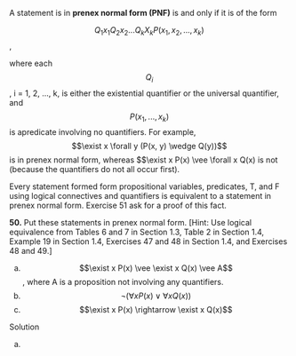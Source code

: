 A statement is in **prenex normal form (PNF)** is and only if it is of the form 

$$Q_1x_1Q_2x_2...Q_kX_kP(x_1, x_2,..., x_k)$$,

where each $$Q_i$$, i = 1, 2, ..., k, is either the existential quantifier or the universal quantifier, and $$P(x_1,..., x_k)$$ is apredicate involving no quantifiers. For example, $$\exist x \forall y (P(x, y) \wedge Q(y))$$ is in prenex normal form, whereas $$\exist x P(x) \vee \forall x Q(x) is not (because the quantifiers do not all occur first).

Every statement formed form propositional variables, predicates, T, and F using logical connectives and quantifiers is equivalent to a statement in prenex normal form. Exercise 51 ask for a proof of this fact.

**50.** Put these statements in prenex normal form. [Hint: Use logical equivalence from Tables 6 and 7 in Section 1.3, Table 2 in Section 1.4, Example 19 in Section 1.4, Exercises 47 and 48 in Section 1.4, and Exercises 48 and 49.]

1. $$\exist x P(x) \vee \exist x Q(x) \vee A$$, where A is a proposition not involving any quantifiers.
2. $$\neg (\forall x P(x) \vee \forall x Q(x))$$
3. $$\exist x P(x) \rightarrow \exist x Q(x)$$

Solution

1. 

<style type="text/css">
    ol { list-style-type: lower-alpha; }
</style>
